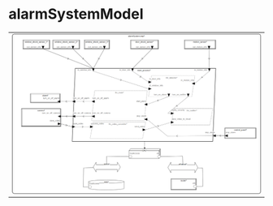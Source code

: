 # alarmSystemModel

|                                    |
| -----------------------------------|
| <img src="model.png" width="1100"> |
